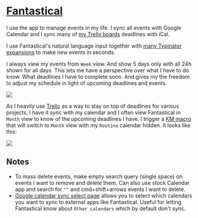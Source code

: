 # [Fantastical](https://flexibits.com/fantastical)

I use the app to manage events in my life. I sync all events with Google Calendar and I sync many of [my Trello boards](../../sharing/my-trello.md) deadlines with iCal.

I use Fantastical's natural language input together with [many Typinator expansions](https://medium.com/@nikitavoloboev/fantastical-natural-input-text-expansions-3ea8cf7ccac3#.pv5937ncr) to make new events in seconds.

I always view my events from `Week` view. And show 5 days only with all 24h shown for all days. This lets me have a perspective over what I have to do know. What deadlines I have to complete soon. And gives my the freedom to adjust my schedule in light of upcoming deadlines and events.

![](https://i.imgur.com/wjZqdnk.png)

As I heavily use [Trello](../../sharing/my-trello.md) as a way to stay on top of deadlines for various projects, I have it sync with my calendar and I often view Fantastical in `Month` view to know of the upcoming deadlines I have. I trigger a [KM macro](keyboard-maestro/km-macros.md) that will switch to `Month` view with my `Routine` calendar hidden. It looks like this:

![](https://i.imgur.com/fw42gez.png)

## Notes

- To mass delete events, make empty search query (single space) on events I want to remove and delete them. Can also use stock Calendar app and search for `""` and cmd+shift+arrows events I want to delete.
- [Google calendar sync select page](https://calendar.google.com/calendar/syncselect) allows you to select which calendars you want to sync to external apps like Fantastical. Useful for letting Fantastical know about `Other calendars` which by default don't sync.
